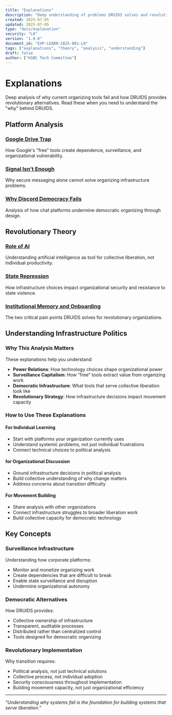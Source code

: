 ```yaml
---
title: "Explanations"
description: "Deep understanding of problems DRUIDS solves and revolutionary infrastructure theory"
created: 2025-07-05
updated: 2025-07-05
type: "docs/explanation"
security: "L0"
version: "1.0.0"
document_id: "EXP-LEARN-2025-001-L0"
tags: ["explanations", "theory", "analysis", "understanding"]
draft: false
author: ["KSBC Tech Committee"]
---
```


# Explanations

Deep analysis of why current organizing tools fail and how DRUIDS provides revolutionary alternatives. Read these when you need to understand the "why" behind DRUIDS.

## Platform Analysis

### [Google Drive Trap](../../learn/explanations/google-drive-trap.md)
How Google's "free" tools create dependence, surveillance, and organizational vulnerability.

### [Signal Isn't Enough](../../learn/explanations/signal-isnt-enough.md)
Why secure messaging alone cannot solve organizing infrastructure problems.

### [Why Discord Democracy Fails](../../learn/explanations/why-discord-democracy-fails.md)
Analysis of how chat platforms undermine democratic organizing through design.

## Revolutionary Theory

### [Role of AI](../../learn/explanations/role-of-ai.md)
Understanding artificial intelligence as tool for collective liberation, not individual productivity.

### [State Repression](../../learn/explanations/state-repression.md)
How infrastructure choices impact organizational security and resistance to state violence.

### [Institutional Memory and Onboarding](../../learn/explanations/institutional-memory-and-onboarding.md)
The two critical pain points DRUIDS solves for revolutionary organizations.

## Understanding Infrastructure Politics

### Why This Analysis Matters
These explanations help you understand:

- **Power Relations**: How technology choices shape organizational power
- **Surveillance Capitalism**: How "free" tools extract value from organizing work
- **Democratic Infrastructure**: What tools that serve collective liberation look like
- **Revolutionary Strategy**: How infrastructure decisions impact movement capacity

### How to Use These Explanations

#### For Individual Learning
- Start with platforms your organization currently uses
- Understand systemic problems, not just individual frustrations
- Connect technical choices to political analysis

#### for Organizational Discussion
- Ground infrastructure decisions in political analysis
- Build collective understanding of why change matters
- Address concerns about transition difficulty

#### For Movement Building
- Share analysis with other organizations
- Connect infrastructure struggles to broader liberation work
- Build collective capacity for democratic technology

## Key Concepts

### Surveillance Infrastructure
Understanding how corporate platforms:
- Monitor and monetize organizing work
- Create dependencies that are difficult to break
- Enable state surveillance and disruption
- Undermine organizational autonomy

### Democratic Alternatives
How DRUIDS provides:
- Collective ownership of infrastructure
- Transparent, auditable processes
- Distributed rather than centralized control
- Tools designed for democratic organizing

### Revolutionary Implementation
Why transition requires:
- Political analysis, not just technical solutions
- Collective process, not individual adoption
- Security consciousness throughout implementation
- Building movement capacity, not just organizational efficiency

---

*"Understanding why systems fail is the foundation for building systems that serve liberation."*